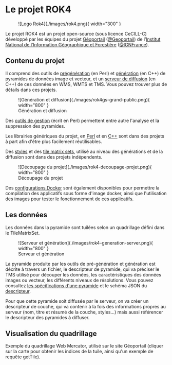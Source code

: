 # Le projet ROK4

<figure markdown>
  ![Logo Rok4](./images/rok4.png){ width="300" }
</figure>

Le projet ROK4 est un projet open-source (sous licence CeCILL-C) développé par les équipes du projet [Géoportail](https://www.geoportail.gouv.fr) ([@Geoportail](https://twitter.com/Geoportail)) de l’[Institut National de l’Information Géographique et Forestière](https://ign.fr) ([@IGNFrance](https://twitter.com/IGNFrance)).

## Contenu du projet

Il comprend des outils de [prégénération](https://github.com/rok4/pregeneration) (en Perl) et [génération](https://github.com/rok4/generation) (en C++) de pyramides de données image et vecteur, et un [serveur de diffusion](https://github.com/rok4/server) (en C++) de ces données en WMS, WMTS et TMS. Vous pouvez trouver plus de détails dans ces projets. 


<figure markdown>
  ![Génération et diffusion](./images/rok4gs-grand-public.png){ width="800" }
  <figcaption>Génération et diffusion</figcaption>
</figure>

Des [outils de gestion](https://github.com/rok4/tools) (écrit en Perl) permettent entre autre l'analyse et la suppression des pyramides.

Les librairies génériques du projet, en [Perl](https://github.com/rok4/core-perl) et en [C++](https://github.com/rok4/core-cpp) sont dans des projets à part afin d'être plus facilement réutilisables.

Des [styles](https://github.com/rok4/styles) et des [tile matrix sets](https://github.com/rok4/tilematrixsets), utilisé au niveau des générations et de la diffusion sont dans des projets indépendents.

<figure markdown>
  ![Découpage du projet](./images/rok4-decoupage-projet.png){ width="800" }
  <figcaption>Découpage du projet</figcaption>
</figure>

Des [configurations Docker](https://github.com/rok4/docker) sont également disponibles pour permettre la compilation des applicatifs sous forme d'image docker, ainsi que l'utilisation des images pour tester le fonctionnement de ces applicatifs.

## Les données

Les données dans la pyramide sont tuilées selon un quadrillage défini dans le TileMatrixSet.

<figure markdown>
  ![Serveur et génération](./images/rok4-generation-server.png){ width="800" }
  <figcaption>Serveur et génération</figcaption>
</figure>

La pyramide produite par les outils de pré-génération et génération est décrite à travers un fichier, le descripteur de pyramide, qui va préciser le TMS utilisé pour découper les données, les caractéristiques des données images ou vecteur, les différents niveaux de résolutions. Vous pouvez consultez [les spécifications d'une pyramide](specifications/pyramid.md) et le schéma JSON du [descripteur](specifications/pyramid.schema.json).

Pour que cette pyramide soit diffusée par le serveur, on va créer un descripteur de couche, qui va contenir à la fois des informations propres au serveur (nom, titre et résumé de la couche, styles...) mais aussi référencer le descripteur des pyramides à diffuser.

## Visualisation du quadrillage

Exemple du quadrillage Web Mercator, utilisé sur le site Géoportail (cliquer sur la carte pour obtenir les indices de la tuile, ainsi qu'un exemple de requête getTile).

<div id="map"></div>
<div id="infos1"></div>
<div id="infos2"></div>
<link rel="stylesheet" href="https://cdn.jsdelivr.net/gh/openlayers/openlayers.github.io@master/en/v6.12.0/css/ol.css" />
<link rel="stylesheet" href="http://ignf.github.io/geoportal-extensions/openlayers-latest/dist/GpPluginOpenLayers.css" />
<script src="https://cdn.jsdelivr.net/gh/openlayers/openlayers.github.io@master/en/v6.12.0/build/ol.js"></script>
<script 
    data-url="./extras/autoconf.json"
    src="http://ignf.github.io/geoportal-extensions/openlayers-latest/dist/GpPluginOpenLayers.js">
</script>
<script src="./extras/tms.js"></script>